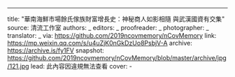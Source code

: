 -------------
title: "華南海鮮市場餘氏傢族財富增長史：神秘商人如影相隨 與武漢國資有交集"
source: 清流工作室
authors: _
editors: _
proofreader: _
photographer: _
translator: _
via: https://github.com/2019ncovmemory/nCovMemory
link: https://mp.weixin.qq.com/s/u4uZjK0nGkDzUo8PsbjV-A
archive: https://archive.is/fy1FV
snapshot: https://github.com/2019ncovmemory/nCovMemory/blob/master/archive/jpg/121.jpg
lead: 此內容因違規無法查看
cover: -
